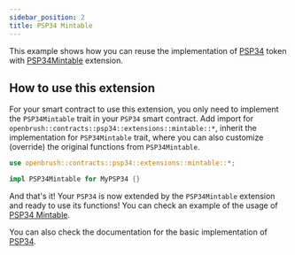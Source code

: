 ```yaml
---
sidebar_position: 2
title: PSP34 Mintable
---
```


This example shows how you can reuse the implementation of [PSP34](https://github.com/Supercolony-net/openbrush-contracts/tree/master/contracts/src/token/psp34) token with [PSP34Mintable](https://github.com/Supercolony-net/openbrush-contracts/tree/master/contracts/src/token/psp34/src/extensions/mintable.rs) extension.

## How to use this extension

For your smart contract to use this extension, you only need to implement the `PSP34Mintable` trait in your `PSP34` smart contract. Add import for `openbrush::contracts::psp34::extensions::mintable::*`, inherit the implementation for `PSP34Mintable` trait, where you can also customize (override) the original functions from `PSP34Mintable`.

```rust
use openbrush::contracts::psp34::extensions::mintable::*;

impl PSP34Mintable for MyPSP34 {}
```

And that's it! Your `PSP34` is now extended by the `PSP34Mintable` extension and ready to use its functions!
You can check an example of the usage of [PSP34 Mintable](https://github.com/Supercolony-net/openbrush-contracts/tree/master/examples/psp34_extensions/mintable).

You can also check the documentation for the basic implementation of [PSP34](/smart-contracts/PSP34).
